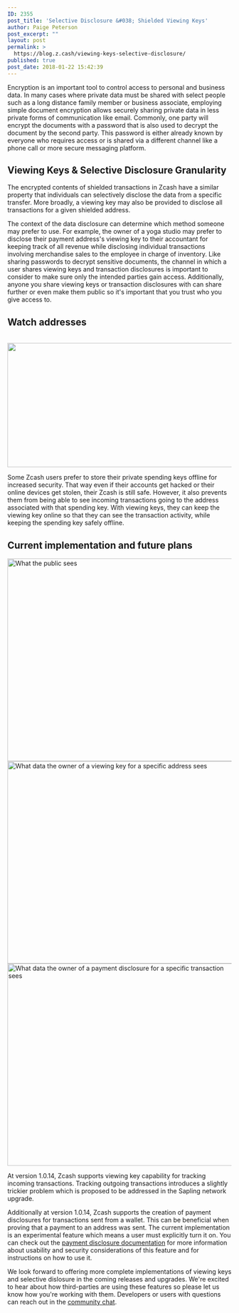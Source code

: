 ```yaml
---
ID: 2355
post_title: 'Selective Disclosure &#038; Shielded Viewing Keys'
author: Paige Peterson
post_excerpt: ""
layout: post
permalink: >
  https://blog.z.cash/viewing-keys-selective-disclosure/
published: true
post_date: 2018-01-22 15:42:39
---
```

Encryption is an important tool to control access to personal and business data. In many cases where private data must be shared with select people such as a long distance family member or business associate, employing simple document encryption allows securely sharing private data in less private forms of communication like email. Commonly, one party will encrypt the documents with a password that is also used to decrypt the document by the second party. This password is either already known by everyone who requires access or is shared via a different channel like a phone call or more secure messaging platform.
<div id="viewing-keys-selective-disclosure-granularity" class="section">
<h2>Viewing Keys &amp; Selective Disclosure Granularity</h2>
The encrypted contents of shielded transactions in Zcash have a similar property that individuals can selectively disclose the data from a specific transfer. More broadly, a viewing key may also be provided to disclose all transactions for a given shielded address.

The context of the data disclosure can determine which method someone may prefer to use. For example, the owner of a yoga studio may prefer to disclose their payment address's viewing key to their accountant for keeping track of all revenue while disclosing individual transactions involving merchandise sales to the employee in charge of inventory. Like sharing passwords to decrypt sensitive documents, the channel in which a user shares viewing keys and transaction disclosures is important to consider to make sure only the intended parties gain access. Additionally, anyone you share viewing keys or transaction disclosures with can share further or even make them public so it's important that you trust who you give access to.

</div>
<div id="watch-addresses" class="section">
<h2>Watch addresses</h2>
</div>
&nbsp;
<div id="watch-addresses" class="section">

<img class="aligncenter size-full wp-image-2358" src="https://blog.z.cash/wp-content/uploads/2018/01/key-separation.png" alt="" width="719" height="279" />

Some Zcash users prefer to store their private spending keys offline for increased security. That way even if their accounts get hacked or their online devices get stolen, their Zcash is still safe. However, it also prevents them from being able to see incoming transactions going to the address associated with that spending key. With viewing keys, they can keep the viewing key online so that they can see the transaction activity, while keeping the spending key safely offline.

</div>
<div id="current-implementation-and-future-plans" class="section">
<h2>Current implementation and future plans</h2>
<img class="aligncenter wp-image-2359 size-full" src="https://blog.z.cash/wp-content/uploads/2018/01/vk-pd-public.png" alt="What the public sees" width="505" height="455" />

<img class="aligncenter wp-image-2360 size-full" src="https://blog.z.cash/wp-content/uploads/2018/01/vk-pd-vkowner.png" alt="What data the owner of a viewing key for a specific address sees" width="505" height="454" />

<img class="aligncenter size-full wp-image-2361" src="https://blog.z.cash/wp-content/uploads/2018/01/vk-pd-pdowner.png" alt="What data the owner of a payment disclosure for a specific transaction sees" width="505" height="454" />

At version 1.0.14, Zcash supports viewing key capability for tracking incoming transactions. Tracking outgoing transactions introduces a slightly trickier problem which is proposed to be addressed in the Sapling network upgrade.

Additionally at version 1.0.14, Zcash supports the creation of payment disclosures for transactions sent from a wallet. This can be beneficial when proving that a payment to an address was sent. The current implementation is an experimental feature which means a user must explicitly turn it on. You can check out the <a class="reference external" href="https://github.com/zcash/zcash/blob/master/doc/payment-disclosure.md">payment disclosure documentation</a> for more information about usability and security considerations of this feature and for instructions on how to use it.

We look forward to offering more complete implementations of viewing keys and selective dislosure in the coming releases and upgrades. We're excited to hear about how third-parties are using these features so please let us know how you're working with them. Developers or users with questions can reach out in the <a class="reference external" href="https://chat.zcashcommunity.com">community chat</a>.

</div>